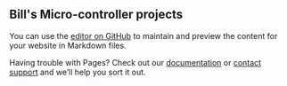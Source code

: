 ## Bill's Micro-controller projects

You can use the [editor on GitHub](https://github.com/bill-richards/micro-controller-projects/edit/develop/docs/index.md) to maintain and preview the content for your website in Markdown files.


Having trouble with Pages? Check out our [documentation](https://docs.github.com/categories/github-pages-basics/) or [contact support](https://support.github.com/contact) and we’ll help you sort it out.
